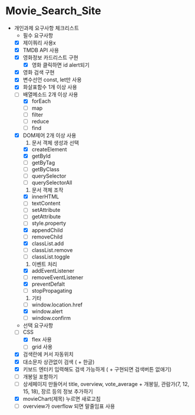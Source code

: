 # Movie_Search_Site

- 개인과제 요구사항 체크리스트
    - 필수 요구사항
    - [x]  제이쿼리 사용x
    - [x]  TMDB API 사용
    - [x]  영화정보 카드리스트 구현
        - [x]  영화 클릭하면 id alert되기
    - [x]  영화 검색 구현
    - [x]  변수선언 const, let만 사용
    - [x]  화살표함수 1개 이상 사용
    - [ ]  배열메소드 2개 이상 사용
        - [x]  forEach
        - [ ]  map
        - [ ]  filter
        - [ ]  reduce
        - [ ]  find
    - [x]  DOM제어 2개 이상 사용
        1. 문서 객체 생성과 선택
        - [x]  createElement
        - [x]  getById
        - [ ]  getByTag
        - [ ]  getByClass
        - [ ]  querySelector
        - [ ]  querySelectorAll
        1. 문서 객체 조작
        - [x]  innerHTML
        - [ ]  textContent
        - [ ]  setAttribute
        - [ ]  getAttribute
        - [ ]  style.property
        - [x]  appendChild
        - [ ]  removeChild
        - [x]  classList.add
        - [ ]  classList.remove
        - [ ]  classList.toggle
        1. 이벤트 처리
        - [x]  addEventListener
        - [ ]  removeEventListener
        - [x]  preventDefalt
        - [ ]  stopPropagating
        1. 기타
        - [ ]  window.location.href
        - [x]  window.alert
        - [ ]  window.confirm
    - 선택 요구사항
    - [ ]  CSS
        - [x]  flex 사용
        - [ ]  grid 사용
    - [x]  검색란에 커서 자동위치
    - [x]  대소문자 상관없이 검색 ( + 한글)
    - [x]  키보드 엔터키 입력해도 검색 가능하게 ( + 구현되면 검색버튼 없애기)
    - [ ]  개봉일 포함하기
    - [ ]  상세페이지 만들어서 title, overview, vote_average + 개봉일, 관람가(7, 12, 15, 18), 장르 등의 정보 추가하기
    - [x]  movieChart(제목) 누르면 새로고침
    - [ ]  overview가 overflow 되면 말줄임표 사용
